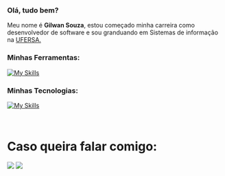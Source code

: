
### Olá, tudo bem? 
Meu nome é **Gilwan Souza**, estou começado minha carreira como desenvolvedor de software e sou granduando em Sistemas de informação na [UFERSA.](https://ufersa.edu.br/)

### Minhas Ferramentas:

[![My Skills](https://skillicons.dev/icons?i=vscode,github,spring,postgres)](https://skillicons.dev)

### Minhas Tecnologias:

[![My Skills](https://skillicons.dev/icons?i=html,css,py,java)](https://skillicons.dev)

<br>

# Caso queira falar comigo:

<div> 
  <a href = "mailto:gilwansanttos@gmail.com"><img src="https://img.shields.io/badge/-Gmail-%23333?style=for-the-badge&logo=gmail&logoColor=white" target="_blank"></a>
  <a href="https://www.linkedin.com/in/gilwan-souza-aa1026220/" target="_blank"><img src="https://img.shields.io/badge/-LinkedIn-%230077B5?style=for-the-badge&logo=linkedin&logoColor=white" target="_blank"></a>
</div>

